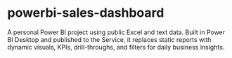 # powerbi-sales-dashboard
A personal Power BI project using public Excel and text data. Built in Power BI Desktop and published to the Service, it replaces static reports with dynamic visuals, KPIs, drill-throughs, and filters for daily business insights.
